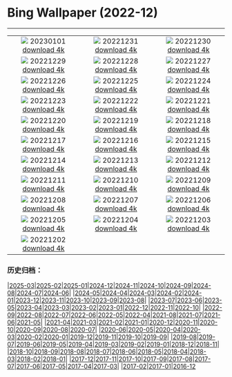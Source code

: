# Bing Wallpaper (2022-12)
**************
| | | |
| :----: | :----: | :----: |
| ![](https://www.bing.com/th?id=OHR.SydneyNYE_EN-GB8296265724_1920x1080.jpg) 20230101 [download 4k](https://www.bing.com/th?id=OHR.SydneyNYE_EN-GB8296265724_UHD.jpg) | ![](https://www.bing.com/th?id=OHR.ChalkRock_EN-GB6796672123_1920x1080.jpg) 20221231 [download 4k](https://www.bing.com/th?id=OHR.ChalkRock_EN-GB6796672123_UHD.jpg) | ![](https://www.bing.com/th?id=OHR.ButterflyEffect_EN-GB3741466471_1920x1080.jpg) 20221230 [download 4k](https://www.bing.com/th?id=OHR.ButterflyEffect_EN-GB3741466471_UHD.jpg) |
| ![](https://www.bing.com/th?id=OHR.ChiesaBianca_EN-GB3341372552_1920x1080.jpg) 20221229 [download 4k](https://www.bing.com/th?id=OHR.ChiesaBianca_EN-GB3341372552_UHD.jpg) | ![](https://www.bing.com/th?id=OHR.BlueLagoon_EN-GB2939660477_1920x1080.jpg) 20221228 [download 4k](https://www.bing.com/th?id=OHR.BlueLagoon_EN-GB2939660477_UHD.jpg) | ![](https://www.bing.com/th?id=OHR.BeverleyWestwood_EN-GB2336172249_1920x1080.jpg) 20221227 [download 4k](https://www.bing.com/th?id=OHR.BeverleyWestwood_EN-GB2336172249_UHD.jpg) |
| ![](https://www.bing.com/th?id=OHR.ChristmasSouvenir_EN-GB1989266038_1920x1080.jpg) 20221226 [download 4k](https://www.bing.com/th?id=OHR.ChristmasSouvenir_EN-GB1989266038_UHD.jpg) | ![](https://www.bing.com/th?id=OHR.AmalgaTree_EN-GB1599916191_1920x1080.jpg) 20221225 [download 4k](https://www.bing.com/th?id=OHR.AmalgaTree_EN-GB1599916191_UHD.jpg) | ![](https://www.bing.com/th?id=OHR.GlosCathedral_EN-GB0509277157_1920x1080.jpg) 20221224 [download 4k](https://www.bing.com/th?id=OHR.GlosCathedral_EN-GB0509277157_UHD.jpg) |
| ![](https://www.bing.com/th?id=OHR.TreeGaleriesLafayette_EN-GB0145665850_1920x1080.jpg) 20221223 [download 4k](https://www.bing.com/th?id=OHR.TreeGaleriesLafayette_EN-GB0145665850_UHD.jpg) | ![](https://www.bing.com/th?id=OHR.SolarHalo_EN-GB9073490460_1920x1080.jpg) 20221222 [download 4k](https://www.bing.com/th?id=OHR.SolarHalo_EN-GB9073490460_UHD.jpg) | ![](https://www.bing.com/th?id=OHR.PalaceBelvedere_EN-GB7206856723_1920x1080.jpg) 20221221 [download 4k](https://www.bing.com/th?id=OHR.PalaceBelvedere_EN-GB7206856723_UHD.jpg) |
| ![](https://www.bing.com/th?id=OHR.WinterberryBush_EN-GB5414181356_1920x1080.jpg) 20221220 [download 4k](https://www.bing.com/th?id=OHR.WinterberryBush_EN-GB5414181356_UHD.jpg) | ![](https://www.bing.com/th?id=OHR.SanMartinoVillage_EN-GB5026758515_1920x1080.jpg) 20221219 [download 4k](https://www.bing.com/th?id=OHR.SanMartinoVillage_EN-GB5026758515_UHD.jpg) | ![](https://www.bing.com/th?id=OHR.GlacierGoats_EN-GB4902288546_1920x1080.jpg) 20221218 [download 4k](https://www.bing.com/th?id=OHR.GlacierGoats_EN-GB4902288546_UHD.jpg) |
| ![](https://www.bing.com/th?id=OHR.LudlowLights_EN-GB4493176055_1920x1080.jpg) 20221217 [download 4k](https://www.bing.com/th?id=OHR.LudlowLights_EN-GB4493176055_UHD.jpg) | ![](https://www.bing.com/th?id=OHR.Borovets_EN-GB0569588044_1920x1080.jpg) 20221216 [download 4k](https://www.bing.com/th?id=OHR.Borovets_EN-GB0569588044_UHD.jpg) | ![](https://www.bing.com/th?id=OHR.BackTor_EN-GB0185383475_1920x1080.jpg) 20221215 [download 4k](https://www.bing.com/th?id=OHR.BackTor_EN-GB0185383475_UHD.jpg) |
| ![](https://www.bing.com/th?id=OHR.InstagramHallstatt_EN-GB9978566680_1920x1080.jpg) 20221214 [download 4k](https://www.bing.com/th?id=OHR.InstagramHallstatt_EN-GB9978566680_UHD.jpg) | ![](https://www.bing.com/th?id=OHR.PoinsettiaDay_EN-GB8181050190_1920x1080.jpg) 20221213 [download 4k](https://www.bing.com/th?id=OHR.PoinsettiaDay_EN-GB8181050190_UHD.jpg) | ![](https://www.bing.com/th?id=OHR.BuchsteinRossstein_EN-GB7410420245_1920x1080.jpg) 20221212 [download 4k](https://www.bing.com/th?id=OHR.BuchsteinRossstein_EN-GB7410420245_UHD.jpg) |
| ![](https://www.bing.com/th?id=OHR.SaltDesert_EN-GB6912515718_1920x1080.jpg) 20221211 [download 4k](https://www.bing.com/th?id=OHR.SaltDesert_EN-GB6912515718_UHD.jpg) | ![](https://www.bing.com/th?id=OHR.NorwayMuskox_EN-GB6474528778_1920x1080.jpg) 20221210 [download 4k](https://www.bing.com/th?id=OHR.NorwayMuskox_EN-GB6474528778_UHD.jpg) | ![](https://www.bing.com/th?id=OHR.FlorenceAerial_EN-GB5616651658_1920x1080.jpg) 20221209 [download 4k](https://www.bing.com/th?id=OHR.FlorenceAerial_EN-GB5616651658_UHD.jpg) |
| ![](https://www.bing.com/th?id=OHR.TangleCreekFalls_EN-GB2799654699_1920x1080.jpg) 20221208 [download 4k](https://www.bing.com/th?id=OHR.TangleCreekFalls_EN-GB2799654699_UHD.jpg) | ![](https://www.bing.com/th?id=OHR.BraidedRiverDelta_EN-GB0717013099_1920x1080.jpg) 20221207 [download 4k](https://www.bing.com/th?id=OHR.BraidedRiverDelta_EN-GB0717013099_UHD.jpg) | ![](https://www.bing.com/th?id=OHR.StNick_EN-GB0181272759_1920x1080.jpg) 20221206 [download 4k](https://www.bing.com/th?id=OHR.StNick_EN-GB0181272759_UHD.jpg) |
| ![](https://www.bing.com/th?id=OHR.KilimanjaroElephants_EN-GB9864258705_1920x1080.jpg) 20221205 [download 4k](https://www.bing.com/th?id=OHR.KilimanjaroElephants_EN-GB9864258705_UHD.jpg) | ![](https://www.bing.com/th?id=OHR.TurenneSunrise_EN-GB9248395260_1920x1080.jpg) 20221204 [download 4k](https://www.bing.com/th?id=OHR.TurenneSunrise_EN-GB9248395260_UHD.jpg) | ![](https://www.bing.com/th?id=OHR.WistmansWood_EN-GB8731149611_1920x1080.jpg) 20221203 [download 4k](https://www.bing.com/th?id=OHR.WistmansWood_EN-GB8731149611_UHD.jpg) |
| ![](https://www.bing.com/th?id=OHR.AntarcticaDay_EN-GB3896097979_1920x1080.jpg) 20221202 [download 4k](https://www.bing.com/th?id=OHR.AntarcticaDay_EN-GB3896097979_UHD.jpg) |  |  |

### 历史归档：

|[2025-03](/../2025-03/2025-03.md)|[2025-02](/../2025-02/2025-02.md)|[2025-01](/../2025-01/2025-01.md)|[2024-12](/../2024-12/2024-12.md)|[2024-11](/../2024-11/2024-11.md)|[2024-10](/../2024-10/2024-10.md)|[2024-09](/../2024-09/2024-09.md)|[2024-08](/../2024-08/2024-08.md)|[2024-07](/../2024-07/2024-07.md)|[2024-06](/../2024-06/2024-06.md)|
|[2024-05](/../2024-05/2024-05.md)|[2024-04](/../2024-04/2024-04.md)|[2024-03](/../2024-03/2024-03.md)|[2024-02](/../2024-02/2024-02.md)|[2024-01](/../2024-01/2024-01.md)|[2023-12](/../2023-12/2023-12.md)|[2023-11](/../2023-11/2023-11.md)|[2023-10](/../2023-10/2023-10.md)|[2023-09](/../2023-09/2023-09.md)|[2023-08](/../2023-08/2023-08.md)|
|[2023-07](/../2023-07/2023-07.md)|[2023-06](/../2023-06/2023-06.md)|[2023-05](/../2023-05/2023-05.md)|[2023-04](/../2023-04/2023-04.md)|[2023-03](/../2023-03/2023-03.md)|[2023-02](/../2023-02/2023-02.md)|[2023-01](/../2023-01/2023-01.md)|[2022-12](/2022-12.md)|[2022-11](/../2022-11/2022-11.md)|[2022-10](/../2022-10/2022-10.md)|
|[2022-09](/../2022-09/2022-09.md)|[2022-08](/../2022-08/2022-08.md)|[2022-07](/../2022-07/2022-07.md)|[2022-06](/../2022-06/2022-06.md)|[2022-05](/../2022-05/2022-05.md)|[2022-04](/../2022-04/2022-04.md)|[2021-08](/../2021-08/2021-08.md)|[2021-07](/../2021-07/2021-07.md)|[2021-06](/../2021-06/2021-06.md)|[2021-05](/../2021-05/2021-05.md)|
|[2021-04](/../2021-04/2021-04.md)|[2021-03](/../2021-03/2021-03.md)|[2021-02](/../2021-02/2021-02.md)|[2021-01](/../2021-01/2021-01.md)|[2020-12](/../2020-12/2020-12.md)|[2020-11](/../2020-11/2020-11.md)|[2020-10](/../2020-10/2020-10.md)|[2020-09](/../2020-09/2020-09.md)|[2020-08](/../2020-08/2020-08.md)|[2020-07](/../2020-07/2020-07.md)|
|[2020-06](/../2020-06/2020-06.md)|[2020-05](/../2020-05/2020-05.md)|[2020-04](/../2020-04/2020-04.md)|[2020-03](/../2020-03/2020-03.md)|[2020-02](/../2020-02/2020-02.md)|[2020-01](/../2020-01/2020-01.md)|[2019-12](/../2019-12/2019-12.md)|[2019-11](/../2019-11/2019-11.md)|[2019-10](/../2019-10/2019-10.md)|[2019-09](/../2019-09/2019-09.md)|
|[2019-08](/../2019-08/2019-08.md)|[2019-07](/../2019-07/2019-07.md)|[2019-06](/../2019-06/2019-06.md)|[2019-05](/../2019-05/2019-05.md)|[2019-04](/../2019-04/2019-04.md)|[2019-03](/../2019-03/2019-03.md)|[2019-02](/../2019-02/2019-02.md)|[2019-01](/../2019-01/2019-01.md)|[2018-12](/../2018-12/2018-12.md)|[2018-11](/../2018-11/2018-11.md)|
|[2018-10](/../2018-10/2018-10.md)|[2018-09](/../2018-09/2018-09.md)|[2018-08](/../2018-08/2018-08.md)|[2018-07](/../2018-07/2018-07.md)|[2018-06](/../2018-06/2018-06.md)|[2018-05](/../2018-05/2018-05.md)|[2018-04](/../2018-04/2018-04.md)|[2018-03](/../2018-03/2018-03.md)|[2018-02](/../2018-02/2018-02.md)|[2018-01](/../2018-01/2018-01.md)|
|[2017-12](/../2017-12/2017-12.md)|[2017-11](/../2017-11/2017-11.md)|[2017-10](/../2017-10/2017-10.md)|[2017-09](/../2017-09/2017-09.md)|[2017-08](/../2017-08/2017-08.md)|[2017-07](/../2017-07/2017-07.md)|[2017-06](/../2017-06/2017-06.md)|[2017-05](/../2017-05/2017-05.md)|[2017-04](/../2017-04/2017-04.md)|[2017-03](/../2017-03/2017-03.md)|
|[2017-02](/../2017-02/2017-02.md)|[2017-01](/../2017-01/2017-01.md)|[2016-12](/../2016-12/2016-12.md)